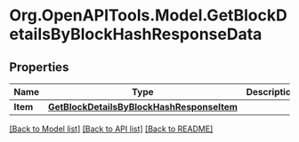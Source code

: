 # Org.OpenAPITools.Model.GetBlockDetailsByBlockHashResponseData

## Properties

Name | Type | Description | Notes
------------ | ------------- | ------------- | -------------
**Item** | [**GetBlockDetailsByBlockHashResponseItem**](GetBlockDetailsByBlockHashResponseItem.md) |  | 

[[Back to Model list]](../README.md#documentation-for-models) [[Back to API list]](../README.md#documentation-for-api-endpoints) [[Back to README]](../README.md)

